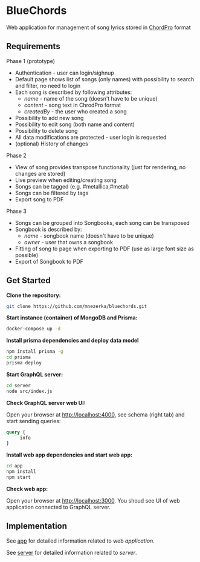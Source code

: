 # BlueChords

Web application for management of song lyrics stored in
[ChordPro](https://www.chordpro.org/chordpro/ChordPro-File-Format-Specification.html)
format

## Requirements

Phase 1 (prototype)

* Authentication - user can login/sighnup
* Default page shows list of songs (only names) with possibility to search and
  filter, no need to login
* Each song is described by following attributes:
  * *name* - name of the song (doesn't have to be unique)
  * *content* - song text in ChrodPro format
  * *createdBy* - the user who created a song
* Possibility to add new song
* Possibility to edit song (both name and content)
* Possibility to delete song
* All data modifications are protected - user login is requested
* (optional) History of changes

Phase 2

* View of song provides transpose functionality (just for rendering, no changes
  are stored)
* Live preview when editing/creating song
* Songs can be tagged (e.g. #metallica,#metal)
* Songs can be filtered by tags
* Export song to PDF

Phase 3

* Songs can be grouped into Songbooks, each song can be transposed
* Songbook is described by:
  * *name* - songbook name (doesn't have to be unique)
  * *owner* - user that owns a songbook
* Fitting of song to page when exporting to PDF (use as large font size as
  possible)
* Export of Songbook to PDF

## Get Started ##

**Clone the repository:**

```sh
git clone https://github.com/mnezerka/bluechords.git
```

**Start instance (container) of MongoDB and Prisma:**
```sh
docker-compose up -d
```

**Install prisma dependencies and deploy data model**

```sh
npm install prisma -g
cd prisma
prisma deploy
```

**Start GraphQL server:**

```sh
cd server
node src/index.js
```

**Check GraphQL server web UI:**

Open your browser at [http://localhost:4000](http://localhost:4000), see schema
(right tab)  and start sending queries:

```graphql
query {
     info
}
```

**Install web app dependencies and start web app:**

```sh
cd app
npm install
npm start
```

**Check web app:**

Open your browser at [http://localhost:3000](http://localhost:3000). You shoud see
UI of web application connected to GraphQL server.

## Implementation ##

See [app](app/README.md) for detailed information related to web *application*.

See [server](server/README.md) for detailed information related to *server*.
